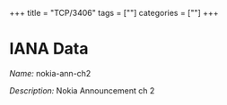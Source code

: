 +++
title = "TCP/3406"
tags = [""]
categories = [""]
+++

# IANA Data

_Name:_ nokia-ann-ch2

_Description:_ Nokia Announcement ch 2

